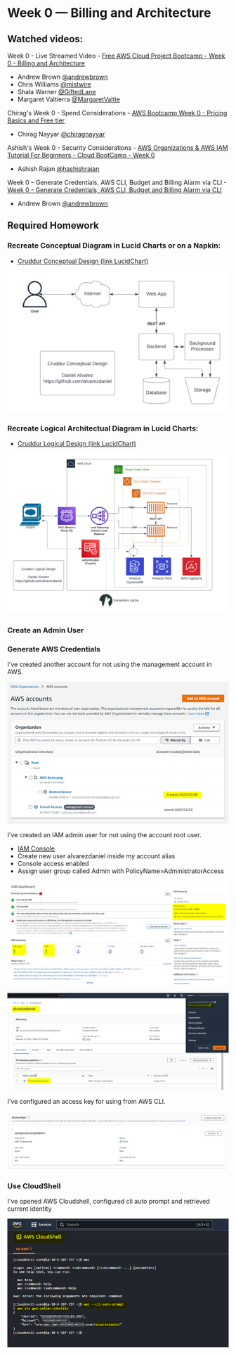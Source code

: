 # Week 0 — Billing and Architecture

## Watched videos:

Week 0 - Live Streamed Video - [Free AWS Cloud Project Bootcamp - Week 0 - Billing and Architecture](https://www.youtube.com/watch?v=SG8blanhAOg)
- Andrew Brown [@andrewbrown](https://twitter.com/andrewbrown)
- Chris Williams [@mistwire](https://twitter.com/mistwire)
- Shala Warner [@GiftedLane](https://twitter.com/GiftedLane)
- Margaret Valtierra [@MargaretValtie](https://twitter.com/MargaretValtie)

Chirag's Week 0 - Spend Considerations - [AWS Bootcamp Week 0 - Pricing Basics and Free tier](https://www.youtube.com/watch?v=OVw3RrlP-sI)
- Chirag Nayyar [@chiragnayyar](https://twitter.com/chiragnayyar)

Ashish's Week 0 - Security Considerations - [AWS Organizations & AWS IAM Tutorial For Beginners - Cloud BootCamp - Week 0](https://www.youtube.com/watch?v=4EMWBYVggQI)
- Ashish Rajan [@hashishrajan](https://twitter.com/hashishrajan)

Week 0 – Generate Credentials, AWS CLI, Budget and Billing Alarm via CLI - [Week 0 - Generate Credentials, AWS CLI, Budget and Billing Alarm via CLI](https://www.youtube.com/watch?v=OdUnNuKylHg)
- Andrew Brown [@andrewbrown](https://twitter.com/andrewbrown)


## Required Homework

### Recreate Conceptual Diagram in Lucid Charts or on a Napkin:

- [Cruddur Conceptual Design (link LucidChart)](https://lucid.app/lucidchart/6c79322a-15d5-45f1-b85e-171b0a30c4f3/edit?viewport_loc=160%2C284%2C1664%2C841%2C0_0&invitationId=inv_f43dd37f-191f-4e80-b444-1eadccd61383)

![Cruddur Conceptual Design](assets/Cruddur%20Conceptual%20Design.png)

### Recreate Logical Architectual Diagram in Lucid Charts:

- [Cruddur Logical Design (link LucidChart)](https://lucid.app/lucidchart/4b0ac743-a6a2-40e0-8863-0a8696174374/edit?viewport_loc=-444%2C91%2C2219%2C1121%2C0_0&invitationId=inv_ccf4c6ac-ff3a-4afd-9685-c37b2a2c7f07)

![Cruddur Logical Design](assets/Cruddur%20Logical%20Design.png)

### Create an Admin User
### Generate AWS Credentials

I've created another account for not using the management account in AWS.

![Management Account](assets/Management%20Account.png)

I've created an IAM admin user for not using the account root user.

- [IAM Console](https://us-east-1.console.aws.amazon.com/iamv2/home?region=us-east-1#/home)
- Create new user alvarezdaniel inside my account alias
- Console access enabled
- Assign user group called Admin with PolicyName=AdministratorAccess

![IAM Dashboard](assets/IAM%20Dashboard.png)

![Admin User](assets/Admin%20User.png)

I've configured an access key for using from AWS CLI.

![Access Key](assets/Access%20Key.png)

### Use CloudShell

I've opened AWS Cloudshell, configured cli auto prompt and retrieved current identity

![Cloud Shell](assets/Cloud%20Shell.png)

